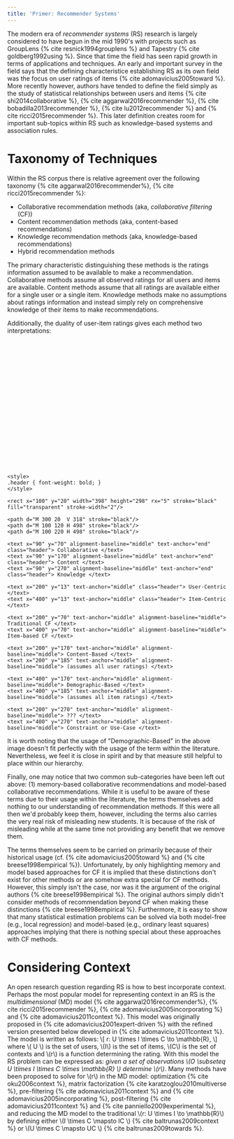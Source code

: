 ```yaml
---
title: 'Primer: Recommender Systems'
---
```


The modern era of *recommender systems* (RS) research is largely considered to have begun in the mid 1990's with projects such as GroupLens {% cite resnick1994grouplens %} and Tapestry {% cite goldberg1992using %}. Since that time the field has seen rapid growth in terms of applications and techniques. An early and important survey in the field says that the defining characteristice establishing RS as its own field was the focus on user ratings of items {% cite adomavicius2005toward %}. More recently however, authors have tended to define the field simply as the study of statistical relationships between users and items {% cite shi2014collaborative %}, {% cite aggarwal2016recommender %}, {% cite bobadilla2013recommender %}, {% cite lu2012recommender %} and {% cite ricci2015recommender %}. This later definition creates room for important sub-topics within RS such as knowledge-based systems and association rules.

# Taxonomy of Techniques

Within the RS corpus there is relative agreement over the following taxonomy {% cite aggarwal2016recommender%}, {% cite ricci2015recommender %}:

 * Collaborative recommendation methods (aka, *collaborative filtering* (CF))
 * Content recommendation methods (aka, content-based recommendations)
 * Knowledge recommendation methods (aka, knowledge-based recommendations)
 * Hybrid recommendation methods

The primary characteristic distinguishing these methods is the ratings information assumed to be available to make a recommendation. Collaborative methods assume all observed ratings for all users and items are available. Content methods assume that all ratings are available either for a single user or a single item. Knowledge methods make no assumptions about ratings information and instead simply rely on comprehensive knowledge of their items to make recommendations.

Additionally, the duality of user-item ratings gives each method two interpretations:

<svg width="90%" height="90%" style="max-width:500px;" viewBox="0 0 500 320">

    <style>
	.header { font-weight: bold; }
    </style>
	
    <rect x="100" y="20" width="398" height="298" rx="5" stroke="black" fill="transparent" stroke-width="2"/>
    
    <path d="M 300 20  V 318" stroke="black"/>
    <path d="M 100 120 H 498" stroke="black"/>
    <path d="M 100 220 H 498" stroke="black"/>
    
    <text x="90" y="70" alignment-baseline="middle" text-anchor="end" class="header"> Collaborative </text>
    <text x="90" y="170" alignment-baseline="middle" text-anchor="end" class="header"> Content </text>
    <text x="90" y="270" alignment-baseline="middle" text-anchor="end" class="header"> Knowledge </text>
    
    <text x="200" y="13" text-anchor="middle" class="header"> User-Centric </text>
    <text x="400" y="13" text-anchor="middle" class="header"> Item-Centric </text>
    
    <text x="200" y="70" text-anchor="middle" alignment-baseline="middle"> Traditional CF </text>
    <text x="400" y="70" text-anchor="middle" alignment-baseline="middle"> Item-based CF </text>

    <text x="200" y="170" text-anchor="middle" alignment-baseline="middle"> Content-Based </text>
    <text x="200" y="185" text-anchor="middle" alignment-baseline="middle"> (assumes all user ratings) </text>
    
    <text x="400" y="170" text-anchor="middle" alignment-baseline="middle"> Demographic-Based </text>
    <text x="400" y="185" text-anchor="middle" alignment-baseline="middle"> (assumes all item ratings) </text>
    
    <text x="200" y="270" text-anchor="middle" alignment-baseline="middle"> ??? </text>
    <text x="400" y="270" text-anchor="middle" alignment-baseline="middle"> Constraint or Use-Case </text>

</svg> 

It is worth noting that the usage of "Demographic-Based" in the above image doesn't fit perfectly with the usage of the term within the literature. Nevertheless, we feel it is close in spirit and by that measure still helpful to place within our hierarchy.

Finally, one may notice that two common sub-categories have been left out above: (1) memory-based collaborative recommendations and model-based collaborative recommendations. While it is useful to be aware of these terms due to their usage within the literature, the terms themselves add nothing to our understanding of recommendation methods. If this were all then we'd probably keep them, however, including the terms also carries the very real risk of misleading new students. It is because of the risk of misleading while at the same time not providing any benefit that we remove them.

The terms themselves seem to be carried on primarily because of their historical usage (cf. {% cite adomavicius2005toward %} and {% cite breese1998empirical %}). Unfortunately, by only highlighting memory and model based approaches for CF it is implied that these distinctions don't exist for other methods or are somehow extra special for CF methods. However, this simply isn't the case, nor was it the argument of the original authors {% cite breese1998empirical %}. The original authors simply didn't consider methods of recommendation beyond CF when making these distinctions {% cite breese1998empirical %}. Furthermore, it is easy to show that many statistical estimation problems can be solved via both model-free (e.g., local regression) and model-based (e.g., ordinary least squares) approaches implying that there is nothing special about these approaches with CF methods.

# Considering Context

An open research question regarding RS is how to best incorporate context. Perhaps the most popular model for representing context in an RS is the *multidimensional* (MD) model {% cite aggarwal2016recommender%}, {% cite ricci2015recommender %}, {% cite adomavicius2005incorporating %} and {% cite adomavicius2011context %}. This model was originally proposed in {% cite adomavicius2001expert-driven %} with the refined version presented below developed in {% cite adomavicius2011context %}. The model is written as follows: \\[ r: U \times I \times C \to \mathbb{R}, \\] where \\( U \\) is the set of users, \\(I\\) is the set of items, \\(C\\) is the set of contexts and \\(r\\) is a function determining the rating. With this model the RS problem can be expressed as: *given a set of observations \\(O \subseteq U \times I \times C \times \mathbb{R} \\) determine \\(r\\)*. Many methods have been proposed to solve for \\(r\\) in the MD model: optimization {% cite oku2006context %}, matrix factorization {% cite karatzoglou2010multiverse %}, pre-filtering {% cite adomavicius2011context %} and {% cite adomavicius2005incorporating %}, post-filtering {% cite adomavicius2011context %} and {% cite panniello2009experimental %}, and reducing the MD model to the traditional \\(r: U \times I \to \mathbb{R}\\) by defining either \\(I \times C \mapsto IC \\) {% cite baltrunas2009context %} or \\(U \times C \mapsto UC \\) {% cite baltrunas2009towards %}.
